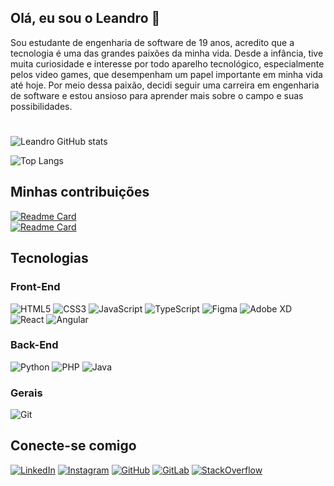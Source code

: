 ## Olá, eu sou o Leandro 👋
Sou estudante de engenharia de software de 19 anos, acredito que a tecnologia é uma das grandes paixões da minha vida. Desde a infância, tive muita curiosidade e interesse por todo aparelho tecnológico, especialmente pelos video games, que desempenham um papel importante em minha vida até hoje. Por meio dessa paixão, decidi seguir uma carreira em engenharia de software e estou ansioso para aprender mais sobre o campo e suas possibilidades.
#
![Leandro GitHub stats](https://github-readme-stats.vercel.app/api?username=Landro001&show_icons=true&theme=synthwave)

![Top Langs](https://github-readme-stats.vercel.app/api/top-langs/?username=Landro001&layout=compact&theme=synthwave)

## Minhas contribuições

[![Readme Card](https://github-readme-stats.vercel.app/api/pin/?username=Landro001&repo=dio-lab-open-source&theme=synthwave)](https://github.com/Landro001/dio-lab-open-source)<br>
[![Readme Card](https://github-readme-stats.vercel.app/api/pin/?username=Landro001&repo=FreshRoutes&theme=synthwave)](https://github.com/Landro001/FreshRoutes)

## Tecnologias

### Front-End
![HTML5](https://img.shields.io/badge/HTML5-E34F26?style=for-the-badge&logo=html5&logoColor=white)
![CSS3](https://img.shields.io/badge/CSS3-1572B6?style=for-the-badge&logo=css3&logoColor=white)
![JavaScript](https://img.shields.io/badge/JavaScript-323330?style=for-the-badge&logo=javascript&logoColor=F7DF1E)
![TypeScript](https://img.shields.io/badge/TypeScript-323350?style=for-the-badge&logo=typescript)
![Figma](https://img.shields.io/badge/Figma-F24E1E?style=for-the-badge&logo=figma&logoColor=white)
![Adobe XD](https://img.shields.io/badge/Adobe%20XD-470137?style=for-the-badge&logo=Adobe%20XD&logoColor=FF61F6)
![React](https://img.shields.io/badge/React-darkblue?style=for-the-badge&logo=react&logoColor=61DBFB)
![Angular](https://img.shields.io/badge/Angular-darkred?style=for-the-badge&logo=angular&logoColor=EA907D)


### Back-End

![Python](https://img.shields.io/badge/Python-14354C?style=for-the-badge&logo=python&logoColor=white)
![PHP](https://img.shields.io/badge/PHP-777BB4?style=for-the-badge&logo=php&logoColor=white)
![Java](https://img.shields.io/badge/java-%23ED8B00.svg?style=for-the-badge&logo=openjdk&logoColor=white)

### Gerais
![Git](https://img.shields.io/badge/Git-F24E1E?style=for-the-badge&logo=git&logoColor=white)

## Conecte-se comigo
[![LinkedIn](https://img.shields.io/badge/LinkedIn-0077B5?style=for-the-badge&logo=linkedin&logoColor=white)](https://www.linkedin.com/in/leandrojose-developer/)
[![Instagram](https://img.shields.io/badge/Instagram-E4405F?style=for-the-badge&logo=instagram&logoColor=white)](https://www.instagram.com/ljborgesdev/)
[![GitHub](https://img.shields.io/badge/GitHub-100000?style=for-the-badge&logo=github&logoColor=white)](https://github.com/Landro001)
[![GitLab](https://img.shields.io/badge/GitLab-330F63?style=for-the-badge&logo=gitlab&logoColor=white)](https://gitlab.com/Landro001)
[![StackOverflow](https://img.shields.io/badge/Stack_Overflow-FE7A16?style=for-the-badge&logo=stack-overflow&logoColor=white)](https://pt.stackoverflow.com/users/334055/leandro-jos%c3%a9-borges)

